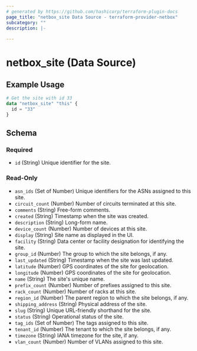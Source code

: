 ```yaml
---
# generated by https://github.com/hashicorp/terraform-plugin-docs
page_title: "netbox_site Data Source - terraform-provider-netbox"
subcategory: ""
description: |-
  
---
```


# netbox_site (Data Source)



## Example Usage

```terraform
# Get the site with id 33
data "netbox_site" "this" {
  id = "33"
}
```

<!-- schema generated by tfplugindocs -->
## Schema

### Required

- `id` (String) Unique identifier for the site.

### Read-Only

- `asn_ids` (Set of Number) Unique identifiers for the ASNs assigned to this site.
- `circuit_count` (Number) Number of circuits terminated at this site.
- `comments` (String) Free-form comments.
- `created` (String) Timestamp when the site was created.
- `description` (String) Long-form name.
- `device_count` (Number) Number of devices at this site.
- `display` (String) Site name as displayed in the UI.
- `facility` (String) Data center or facility designation for identifying the site.
- `group_id` (Number) The group to which the site belongs, if any.
- `last_updated` (String) Timestamp when the site was last updated.
- `latitude` (Number) GPS coordinates of the site for geolocation.
- `longitude` (Number) GPS coordinates of the site for geolocation.
- `name` (String) The site's unique name.
- `prefix_count` (Number) Number of prefixes assigned to this site.
- `rack_count` (Number) Number of racks at this site.
- `region_id` (Number) The parent region to which the site belongs, if any.
- `shipping_address` (String) Physical address of the site.
- `slug` (String) Unique URL-friendly shorthand for the site.
- `status` (String) Operational status of the site.
- `tag_ids` (Set of Number) The tags assigned to this site.
- `tenant_id` (Number) The tenant to which the site belongs, if any.
- `timezone` (String) IANA timezone for the site, if any.
- `vlan_count` (Number) Number of VLANs assigned to this site.

